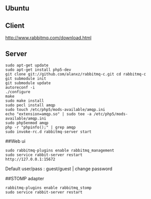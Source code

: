 Ubuntu
------

## Client 
http://www.rabbitmq.com/download.html

## Server
```command
sudo apt-get update
sudo apt-get install php5-dev
git clone git://github.com/alanxz/rabbitmq-c.git cd rabbitmq-c 
git submodule init 
git submodule update 
autoreconf -i 
./configure 
make
sudo make install
sudo pecl install amqp
sudo touch /etc/php5/mods-available/amqp.ini  
echo "extension=amqp.so" | sudo tee -a /etc/php5/mods-available/amqp.ini
sudo php5enmod amqp 
php -r "phpinfo();" | grep amqp
sudo invoke-rc.d rabbitmq-server start
```

##Web ui
```command
sudo rabbitmq-plugins enable rabbitmq_management
sudo service rabbit-server restart
http://127.0.0.1:15672
```

Default user/pass : guest/guest | change password

##STOMP adapter
```command
rabbitmq-plugins enable rabbitmq_stomp
sudo service rabbit-server restart
```